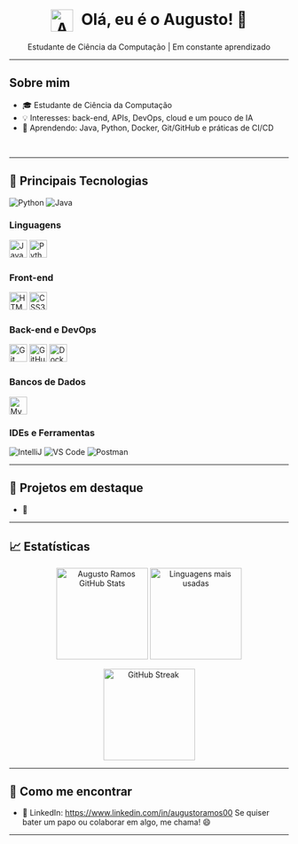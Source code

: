 <h1 align="center">
  <img src="https://media.tenor.com/rE2Z6xr84YoAAAAi/waving-hello.gif" width="40" alt="Acenando" style="vertical-align: middle; margin-right: 8px;">
  Olá, eu é o Augusto! 👋
</h1>

<p align="center">
  Estudante de Ciência da Computação | Em constante aprendizado
</p>

---

## Sobre mim

- 🎓 Estudante de Ciência da Computação
- 💡 Interesses: back-end, APIs, DevOps, cloud e um pouco de IA
- 🌱 Aprendendo: Java, Python, Docker, Git/GitHub e práticas de CI/CD

<br/>

---

## 🚀 Principais Tecnologias

<p>
  <img src="https://img.shields.io/badge/Python-3776AB?style=for-the-badge&logo=python&logoColor=white" alt="Python"/>
  <img src="https://img.shields.io/badge/Java-ED8B00?style=for-the-badge&logo=java&logoColor=white" alt="Java"/>
</p>

### Linguagens
<p>
  <img src="https://cdn.jsdelivr.net/gh/devicons/devicon/icons/java/java-original.svg" height="32" alt="Java"/>
  <img src="https://cdn.jsdelivr.net/gh/devicons/devicon/icons/python/python-original.svg" height="32" alt="Python"/>
</p>

### Front-end
<p>
  <img src="https://cdn.jsdelivr.net/gh/devicons/devicon/icons/html5/html5-original.svg" height="32" alt="HTML5"/>
  <img src="https://cdn.jsdelivr.net/gh/devicons/devicon/icons/css3/css3-original.svg" height="32" alt="CSS3"/>
</p>

### Back-end e DevOps
<p>
  <img src="https://cdn.jsdelivr.net/gh/devicons/devicon/icons/git/git-original.svg" height="32" alt="Git"/>
  <img src="https://cdn.jsdelivr.net/gh/devicons/devicon/icons/github/github-original.svg" height="32" alt="GitHub"/>
  <img src="https://cdn.jsdelivr.net/gh/devicons/devicon/icons/docker/docker-original.svg" height="32" alt="Docker"/>
</p>

### Bancos de Dados
<p>
  <img src="https://cdn.jsdelivr.net/gh/devicons/devicon/icons/mysql/mysql-original.svg" height="32" alt="MySQL"/>
</p>

### IDEs e Ferramentas
<p>
  <img src="https://img.shields.io/badge/IntelliJ-333333?style=flat&logo=intellij-idea&logoColor=white" alt="IntelliJ"/>
  <img src="https://img.shields.io/badge/VS%20Code-333333?style=flat&logo=visual-studio-code&logoColor=007ACC" alt="VS Code"/>
  <img src="https://img.shields.io/badge/Postman-333333?style=flat&logo=postman&logoColor=FF6C37" alt="Postman"/>
</p>

---

## 🧩 Projetos em destaque

- 🔗 


---

## 📈 Estatísticas

<p align="center">
  <!-- Substitua SEU_USUARIO_GITHUB pelo seu usuário do GitHub -->
  <img height="165" src="https://github-readme-stats.vercel.app/api?username=augustoramos07&show_icons=true&theme=default&hide_border=true&count_private=true&custom_title=Augusto%20Ramos%20GitHub%20Stats" alt="Augusto Ramos GitHub Stats" />
  <img height="165" src="https://github-readme-stats.vercel.app/api/top-langs/?username=augustoramos07&layout=compact&langs_count=8&theme=default&hide_border=true" alt="Linguagens mais usadas" />
</p>

<p align="center">
  <img height="165" src="https://streak-stats.demolab.com?user=augustoramos07&theme=default&hide_border=true" alt="GitHub Streak" />
</p>

---

## 💬 Como me encontrar

- 💼 LinkedIn: https://www.linkedin.com/in/augustoramos00
Se quiser bater um papo ou colaborar em algo, me chama! 😄

---
